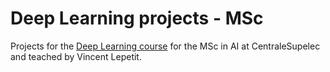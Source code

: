 # Deep Learning projects - MSc

Projects for the [Deep Learning course](https://www.labri.fr/perso/vlepetit/deep_learning_mva.php) for the MSc in AI at CentraleSupelec and teached by Vincent Lepetit.